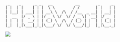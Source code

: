 ```
 _    _      _ _   __          __        _     _
| |  | |    | | |  \ \        / /       | |   | |
| |__| | ___| | | __\ \  /\  / /__  _ __| | __| |
|  __  |/ _ \ | |/ _ \ \/  \/ / _ \| '__| |/ _` |
| |  | |  __/ | | (_) \  /\  / (_) | |  | | (_| |
|_|  |_|\___|_|_|\___/ \/  \/ \___/|_|  |_|\__,_|
```

<!-- <div align="center"> -->
  <a href="https://github.com/vn7n24fzkq/github-profile-summary-cards">
    <img src="https://github-profile-summary-cards.vercel.app/api/cards/repos-per-language?username=Satoing&theme=github&hide=HTML" />
  </a>
<!--   <a href="[https://github.com/vn7n24fzkq/github-profile-summary-cards](https://github-readme-stats.vercel.app/api?username=Satoing&show_icons=true)">
    <img src="https://github-readme-stats.vercel.app/api?username=Satoing&show_icons=true">
  </a> -->
<!-- </div> -->

